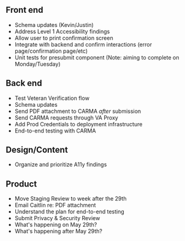 ## Front end
- Schema updates (Kevin/Justin)
- Address Level 1 Accessibility findings 
- Allow user to print confirmation screen
- Integrate with backend and confirm interactions (error page/confirmation page/etc)
- Unit tests for presubmit component
(Note: aiming to complete on Monday/Tuesday)

## Back end
- Test Veteran Verification flow
- Schema updates
- Send PDF attachment to CARMA *after* submission
- Send CARMA requests through VA Proxy
- Add Prod Credentials to deployment infrastructure
- End-to-end testing with CARMA

## Design/Content
- Organize and prioritize A11y findings

## Product
- Move Staging Review to week after the 29th
- Email Caitlin re: PDF attachment
- Understand the plan for end-to-end testing
- Submit Privacy & Security Review
- What's happening on May 29th?
- What's happening after May 29th?
